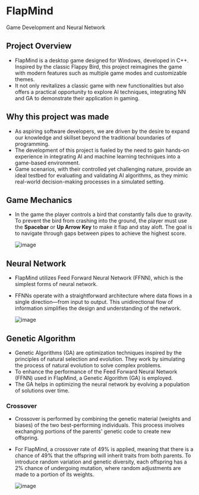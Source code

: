 # FlapMind
Game Development and Neural Network

## Project Overview
- FlapMind is a desktop game designed for Windows, developed in C++. Inspired by the classic Flappy Bird, this project reimagines the game with modern features such as multiple game modes and customizable themes.
- It not only revitalizes a classic game with new functionalities but also offers a practical opportunity to explore AI techniques, integrating NN and GA to demonstrate their application in gaming.

## Why this project was made
- As aspiring software developers, we are driven by the desire to expand our knowledge and skillset beyond the traditional boundaries of programming.
- The development of this project is fueled by the need to gain hands-on experience in integrating AI and machine learning techniques into a game-based environment.
- Game scenarios, with their controlled yet challenging nature, provide an ideal testbed for evaluating and validating AI algorithms, as they mimic real-world decision-making processes in a simulated setting.

## Game Mechanics
- In the game the player controls a bird that constantly falls due to gravity. To prevent the bird from crashing into the ground, the player must use the **Spacebar** or **Up Arrow Key** to make it flap and stay aloft. The goal is to navigate through gaps between pipes to achieve the highest score.

  ![image](https://github.com/user-attachments/assets/451b5a71-9fdc-4e85-b6ff-f14981c6fa13)

## Neural Network
- FlapMind utilizes Feed Forward Neural Network (FFNN), which is the simplest forms of neural network.
- FFNNs operate with a straightforward architecture where data flows in a single direction—from input to output. This unidirectional flow of information simplifies the design and understanding of the network.

  ![image](https://github.com/user-attachments/assets/0ac7020e-6797-435f-a5b1-ec7780d4eab0)

## Genetic Algorithm
- Genetic Algorithms (GA) are optimization techniques inspired by the principles of natural selection and evolution. They work by simulating the process of natural evolution to solve complex problems.
- To enhance the performance of the Feed Forward Neural Network (FFNN) used in FlapMind, a Genetic Algorithm (GA) is employed.
- The GA helps in optimizing the neural network by evolving a population of solutions over time.

### Crossover
- Crossover is performed by combining the genetic material (weights and biases) of the two best-performing individuals. This process involves exchanging portions of the parents' genetic code to create new offspring.
- For FlapMind, a crossover rate of 49% is applied, meaning that there is a chance of 49% that the offspring will inherit traits from both parents. To introduce random variation and genetic diversity, each offspring has a 2% chance of undergoing mutation, where random adjustments are made to a portion of its weights.

  ![image](https://github.com/user-attachments/assets/79e5d172-58bf-4982-9fd3-6c47c19ea920)

